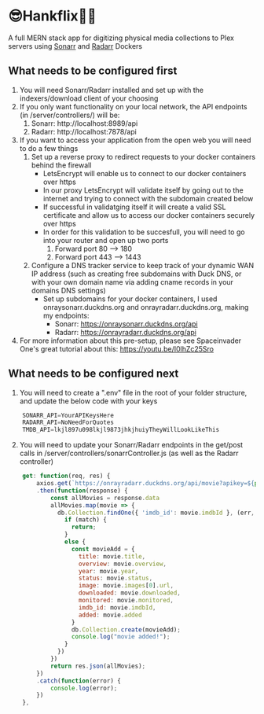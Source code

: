 # 😎Hankflix👨‍🎤
A full MERN stack app for digitizing physical media collections to Plex servers using [Sonarr](https://github.com/Sonarr/Sonarr/wiki/API) and [Radarr](https://github.com/Radarr/Radarr/wiki/API) Dockers

## What needs to be configured first
1. You will need Sonarr/Radarr installed and set up with the indexers/download client of your choosing
1. If you only want functionality on your local network, the API endpoints (in /server/controllers/) will be:
    1. Sonarr: http://localhost:8989/api
    1. Radarr: http://localhost:7878/api
1. If you want to access your application from the open web you will need to do a few things
    1. Set up a reverse proxy to redirect requests to your docker containers behind the firewall
        * LetsEncrypt will enable us to connect to our docker containers over https
        * In our proxy LetsEncrypt will validate itself by going out to the internet and trying to connect with the subdomain created below
        * If successful in validatging itself it will create a valid SSL certificate and allow us to access our docker containers securely over https
        * In order for this validation to be succesfull, you will need to go into your router and open up two ports
            1. Forward port 80 --> 180
            2. Forward port 443 --> 1443
    1. Configure a DNS tracker service to keep track of your dynamic WAN IP address (such as creating free subdomains with Duck DNS, or with your own domain name via adding cname records in your domains DNS settings)
        * Set up subdomains for your docker containers, I used onraysonarr.duckdns.org and onrayradarr.duckdns.org, making my endpoints:
            * Sonarr: https://onraysonarr.duckdns.org/api
            * Radarr: https://onrayradarr.duckdns.org/api
1. For more information about this pre-setup, please see Spaceinvader One's great tutorial about this: https://youtu.be/I0lhZc25Sro

## What needs to be configured next
1. You will need to create a ".env" file in the root of your folder structure, and update the below code with your keys
```javascript
    SONARR_API=YourAPIKeysHere
    RADARR_API=NoNeedForQuotes
    TMDB_API=lkjl897u098lkjl9873jhkjhuiyTheyWillLookLikeThis
```
2. You will need to update your Sonarr/Radarr endpoints in the get/post calls in /server/controllers/sonarrController.js (as well as the Radarr controller)
```javascript
    get: function(req, res) {
        axios.get(`https://onrayradarr.duckdns.org/api/movie?apikey=${process.env.SONARR_API}`)
        .then(function(response) {
            const allMovies = response.data
            allMovies.map(movie => {
              db.Collection.findOne({ 'imdb_id': movie.imdbId }, (err, match) => {
                if (match) {
                  return;
                }
                else {
                  const movieAdd = {
                    title: movie.title,
                    overview: movie.overview,
                    year: movie.year,
                    status: movie.status,
                    image: movie.images[0].url,
                    downloaded: movie.downloaded,
                    monitored: movie.monitored,
                    imdb_id: movie.imdbId,
                    added: movie.added
                  }
                  db.Collection.create(movieAdd);
                  console.log("movie added!");
                }
              })
            })
            return res.json(allMovies);
        })
        .catch(function(error) {
            console.log(error);
        })
    },
```
